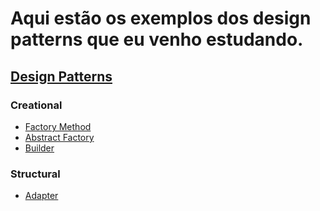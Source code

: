 # Aqui estão os exemplos dos design patterns que eu venho estudando.

## [Design Patterns](https://www.notion.so/kaua-pereira/Design-Patterns-11079d509db38043b885ecde5edf8987)

### Creational
- [Factory Method](https://www.notion.so/kaua-pereira/Factory-11079d509db380c0813acd730eb1c22b)
- [Abstract Factory](https://www.notion.so/kaua-pereira/Abstract-Factory-11079d509db380bdbc24ed0da5f1acfb)
- [Builder](https://www.notion.so/kaua-pereira/Builder-11079d509db38024bb5ed2031893de78)

### Structural
- [Adapter](https://www.notion.so/kaua-pereira/Adapter-11079d509db3803689d0d24602b021bc)